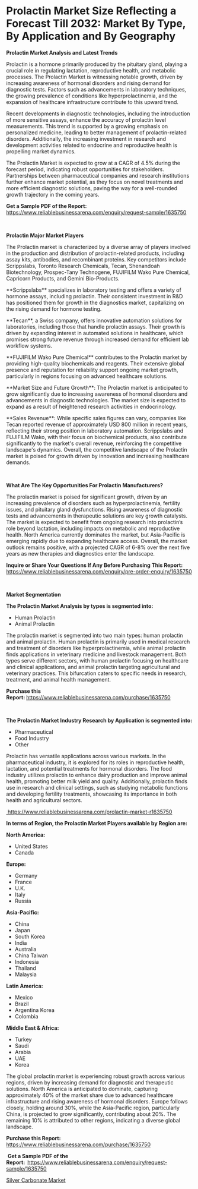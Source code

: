 <p><h1>Prolactin Market Size Reflecting a Forecast Till 2032: Market By Type, By Application and By Geography</h1></p><p><strong>Prolactin Market Analysis and Latest Trends</strong></p>
<p><p>Prolactin is a hormone primarily produced by the pituitary gland, playing a crucial role in regulating lactation, reproductive health, and metabolic processes. The Prolactin Market is witnessing notable growth, driven by increasing awareness of hormonal disorders and rising demand for diagnostic tests. Factors such as advancements in laboratory techniques, the growing prevalence of conditions like hyperprolactinemia, and the expansion of healthcare infrastructure contribute to this upward trend.</p><p>Recent developments in diagnostic technologies, including the introduction of more sensitive assays, enhance the accuracy of prolactin level measurements. This trend is supported by a growing emphasis on personalized medicine, leading to better management of prolactin-related disorders. Additionally, the increasing investment in research and development activities related to endocrine and reproductive health is propelling market dynamics.</p><p>The Prolactin Market is expected to grow at a CAGR of 4.5% during the forecast period, indicating robust opportunities for stakeholders. Partnerships between pharmaceutical companies and research institutions further enhance market potential, as they focus on novel treatments and more efficient diagnostic solutions, paving the way for a well-rounded growth trajectory in the coming years.</p></p>
<p><strong>Get a Sample PDF of the Report:&nbsp;</strong> <a href="https://www.reliablebusinessarena.com/enquiry/request-sample/1635750?utm_campaign=2958&utm_medium=2&utm_source=Github&utm_content=ia&utm_term=31032025&utm_id=prolactin">https://www.reliablebusinessarena.com/enquiry/request-sample/1635750</a></p>
<p>&nbsp;</p>
<p><strong>Prolactin Major Market Players</strong></p>
<p><p>The Prolactin market is characterized by a diverse array of players involved in the production and distribution of prolactin-related products, including assay kits, antibodies, and recombinant proteins. Key competitors include Scrippslabs, Toronto Research Chemicals, Tecan, Shenandoah Biotechnology, Prospec-Tany Technogene, FUJIFILM Wako Pure Chemical, Capricorn Products, and Gemini Bio-Products.</p><p>**Scrippslabs** specializes in laboratory testing and offers a variety of hormone assays, including prolactin. Their consistent investment in R&D has positioned them for growth in the diagnostics market, capitalizing on the rising demand for hormone testing.</p><p>**Tecan**, a Swiss company, offers innovative automation solutions for laboratories, including those that handle prolactin assays. Their growth is driven by expanding interest in automated solutions in healthcare, which promises strong future revenue through increased demand for efficient lab workflow systems.</p><p>**FUJIFILM Wako Pure Chemical** contributes to the Prolactin market by providing high-quality biochemicals and reagents. Their extensive global presence and reputation for reliability support ongoing market growth, particularly in regions focusing on advanced healthcare solutions.</p><p>**Market Size and Future Growth**: The Prolactin market is anticipated to grow significantly due to increasing awareness of hormonal disorders and advancements in diagnostic technologies. The market size is expected to expand as a result of heightened research activities in endocrinology.</p><p>**Sales Revenue**: While specific sales figures can vary, companies like Tecan reported revenue of approximately USD 800 million in recent years, reflecting their strong position in laboratory automation. Scrippslabs and FUJIFILM Wako, with their focus on biochemical products, also contribute significantly to the market's overall revenue, reinforcing the competitive landscape's dynamics. Overall, the competitive landscape of the Prolactin market is poised for growth driven by innovation and increasing healthcare demands.</p></p>
<p>&nbsp;</p>
<p><strong>What Are The Key Opportunities For Prolactin Manufacturers?</strong></p>
<p><p>The prolactin market is poised for significant growth, driven by an increasing prevalence of disorders such as hyperprolactinemia, fertility issues, and pituitary gland dysfunctions. Rising awareness of diagnostic tests and advancements in therapeutic solutions are key growth catalysts. The market is expected to benefit from ongoing research into prolactin’s role beyond lactation, including impacts on metabolic and reproductive health. North America currently dominates the market, but Asia-Pacific is emerging rapidly due to expanding healthcare access. Overall, the market outlook remains positive, with a projected CAGR of 6-8% over the next five years as new therapies and diagnostics enter the landscape.</p></p>
<p><strong>Inquire or Share Your Questions If Any Before Purchasing This Report:</strong> <a href="https://www.reliablebusinessarena.com/enquiry/pre-order-enquiry/1635750?utm_campaign=2958&utm_medium=2&utm_source=Github&utm_content=ia&utm_term=31032025&utm_id=prolactin">https://www.reliablebusinessarena.com/enquiry/pre-order-enquiry/1635750</a></p>
<p>&nbsp;</p>
<p><strong>Market Segmentation</strong></p>
<p><strong>The Prolactin Market Analysis by types is segmented into:</strong></p>
<p><ul><li>Human Prolactin</li><li>Animal Prolactin</li></ul></p>
<p><p>The prolactin market is segmented into two main types: human prolactin and animal prolactin. Human prolactin is primarily used in medical research and treatment of disorders like hyperprolactinemia, while animal prolactin finds applications in veterinary medicine and livestock management. Both types serve different sectors, with human prolactin focusing on healthcare and clinical applications, and animal prolactin targeting agricultural and veterinary practices. This bifurcation caters to specific needs in research, treatment, and animal health management.</p></p>
<p><strong>Purchase this Report:&nbsp;</strong><a href="https://www.reliablebusinessarena.com/purchase/1635750?utm_campaign=2958&utm_medium=2&utm_source=Github&utm_content=ia&utm_term=31032025&utm_id=prolactin">https://www.reliablebusinessarena.com/purchase/1635750</a></p>
<p>&nbsp;</p>
<p><strong>The Prolactin Market Industry Research by Application is segmented into:</strong></p>
<p><ul><li>Pharmaceutical</li><li>Food Industry</li><li>Other</li></ul></p>
<p><p>Prolactin has versatile applications across various markets. In the pharmaceutical industry, it is explored for its roles in reproductive health, lactation, and potential treatments for hormonal disorders. The food industry utilizes prolactin to enhance dairy production and improve animal health, promoting better milk yield and quality. Additionally, prolactin finds use in research and clinical settings, such as studying metabolic functions and developing fertility treatments, showcasing its importance in both health and agricultural sectors.</p></p>
<p><a href="https://www.reliablebusinessarena.com/prolactin-market-r1635750?utm_campaign=2958&utm_medium=2&utm_source=Github&utm_content=ia&utm_term=31032025&utm_id=prolactin">&nbsp;https://www.reliablebusinessarena.com/prolactin-market-r1635750</a></p>
<p><strong>In terms of Region, the Prolactin Market Players available by Region are:</strong></p>
<p>
    <p> <strong> North America: </strong>
        <ul>
            <li>United States</li>
            <li>Canada</li>
        </ul>
        </p> 
    <p> <strong> Europe: </strong>
        <ul>
            <li>Germany</li>
            <li>France</li>
            <li>U.K.</li>
            <li>Italy</li>
            <li>Russia</li>
        </ul>
        </p> 
    <p> <strong> Asia-Pacific: </strong>
        <ul>
            <li>China</li>
            <li>Japan</li>
            <li>South Korea</li>
            <li>India</li>
            <li>Australia</li>
            <li>China Taiwan</li>
            <li>Indonesia</li>
            <li>Thailand</li>
            <li>Malaysia</li>
        </ul>
        </p> 
    <p> <strong> Latin America: </strong>
        <ul>
            <li>Mexico</li>
            <li>Brazil</li>
            <li>Argentina Korea</li>
            <li>Colombia</li>
        </ul>
        </p> 
    <p> <strong> Middle East & Africa: </strong>
        <ul>
            <li>Turkey</li>
            <li>Saudi</li>
            <li>Arabia</li>
            <li>UAE</li>
            <li>Korea</li>
        </ul>
    </p>
    </p>
<p><p>The global prolactin market is experiencing robust growth across various regions, driven by increasing demand for diagnostic and therapeutic solutions. North America is anticipated to dominate, capturing approximately 40% of the market share due to advanced healthcare infrastructure and rising awareness of hormonal disorders. Europe follows closely, holding around 30%, while the Asia-Pacific region, particularly China, is projected to grow significantly, contributing about 20%. The remaining 10% is attributed to other regions, indicating a diverse global landscape.</p></p>
<p><strong>Purchase this Report: </strong><a href="https://www.reliablebusinessarena.com/purchase/1635750?utm_campaign=2958&utm_medium=2&utm_source=Github&utm_content=ia&utm_term=31032025&utm_id=prolactin">https://www.reliablebusinessarena.com/purchase/1635750</a></p>
<p>&nbsp;<strong>Get a Sample PDF of the Report:&nbsp;&nbsp;</strong><a href="https://www.reliablebusinessarena.com/enquiry/request-sample/1635750?utm_campaign=2958&utm_medium=2&utm_source=Github&utm_content=ia&utm_term=31032025&utm_id=prolactin">https://www.reliablebusinessarena.com/enquiry/request-sample/1635750</a></p>
<p><strong></strong></p>
<p><p><a href="https://github.com/birbamanan03/Market-Research-Report-List-1/blob/main/silver-carbonate-market.md?utm_campaign=2958&utm_medium=2&utm_source=Github&utm_content=ia&utm_term=31032025&utm_id=prolactin">Silver Carbonate Market</a></p></p>